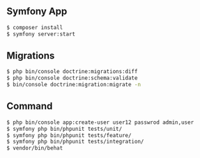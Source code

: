 Symfony App
--------------
```bash
$ composer install
$ symfony server:start
```

Migrations 
--------------
```bash 
$ php bin/console doctrine:migrations:diff
$ php bin/console doctrine:schema:validate
$ bin/console doctrine:migration:migrate -n
```

Command
--------------
```bash
$ php bin/console app:create-user user12 passwrod admin,user
$ symfony php bin/phpunit tests/unit/
$ symfony php bin/phpunit tests/feature/
$ symfony php bin/phpunit tests/integration/
$ vendor/bin/behat
```
